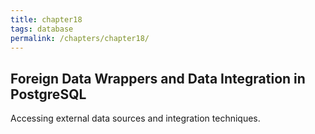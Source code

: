 ```yaml
---
title: chapter18
tags: database
permalink: /chapters/chapter18/
---
```

## Foreign Data Wrappers and Data Integration in PostgreSQL

Accessing external data sources and integration techniques.

